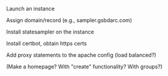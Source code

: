 
Launch an instance

Assign domain/record (e.g., sampler.gsbdarc.com)

Install statesampler on the instance

Install certbot, obtain https certs

Add proxy statements to the apache config (load balanced?)




(Make a homepage? With "create" functionality? With groups?)
